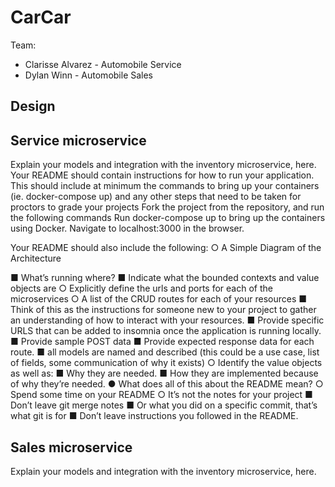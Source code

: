 # CarCar

Team:

* Clarisse Alvarez - Automobile Service
* Dylan Winn - Automobile Sales

## Design

## Service microservice

Explain your models and integration with the inventory
microservice, here.
 Your README should contain instructions for how to run your application. This should
 include at minimum the commands to bring up your containers (ie. docker-compose up)
 and any other steps that need to be taken for proctors to grade your projects
 Fork the project from the repository, and run the following commands
    Run docker-compose up to bring up the containers using Docker. Navigate to localhost:3000 in the browser.


 Your README should also include the following:
 ○   A Simple Diagram of the Architecture

 ■   What’s running where?
 ■   Indicate what the bounded contexts and value objects are
 ○   Explicitly define the urls and ports for each of the microservices
 ○   A list of the CRUD routes for each of your resources
 ■   Think of this as the instructions for someone new to your project to gather
 an understanding of how to interact with your resources.
 ■   Provide specific URLS that can be added to insomnia once the
 application is running locally.
 ■   Provide sample POST data
 ■   Provide expected response data for each route.
 ■   all models are named and described  (this could be a use case, list of
 fields, some communication of why it exists)
 ○   Identify the value objects as well as:
 ■   Why they are needed.
 ■   How they are implemented because of why they’re needed.
 ●   What does all of this about the README mean?
 ○   Spend some time on your README
 ○   It’s not the notes for your project
 ■   Don’t leave git merge notes
 ■   Or what you did on a specific commit, that’s what git is for
 ■   Don’t leave instructions you followed in the README.

## Sales microservice

Explain your models and integration with the inventory
microservice, here.
